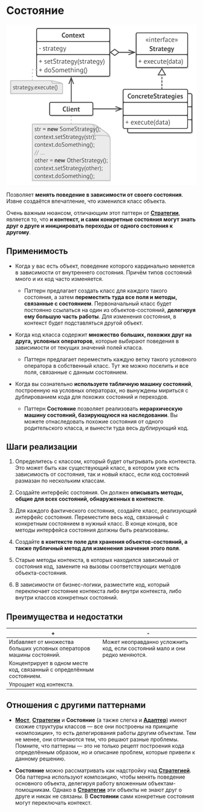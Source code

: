 # Состояние 

![UML](/src/AdditionalDocs/uml/Strategy.png)

Позволяет **менять поведение в зависимости от своего состояния**. Извне создаётся впечатление, что изменился класс объекта.

Очень важным нюансом, отличающим этот паттерн от [**Стратегии**][Strategy], является то, что **и контекст, и сами конкретные состояния могут знать друг о друге и инициировать переходы от одного состояния к другому**.

## Применимость
 
  - Когда у вас есть объект, поведение которого кардинально меняется в зависимости от внутреннего состояния. Причём типов состояний много и их код часто изменяется.

    - Паттерн предлагает создать класс для каждого такого состояния, а затем **переместить туда все поля и методы, связанные с состоянием**. Первоначальный класс будет постоянно ссылаться на один из объектов-состояний, **делегируя ему большую часть работы**. Для изменения состояния, в контекст будет подставляться другой объект.

  - Когда код класса содержит **множество больших, похожих друг на друга, условных операторов**, которые выбирают поведения в зависимости от текущих значений полей класса.

    - Паттерн предлагает переместить каждую ветку такого условного оператора в собственный класс. Тут же можно поселить и все поля, связанные с данным состоянием.

  - Когда вы сознательно **используете табличную машину состояний**, построенную на условных операторах, но вынуждены мириться с дублированием кода для похожих состояний и переходов.

    - Паттерн **Состояние** позволяет реализовать **иерархическую машину состояний, базирующуюся на наследовании**. Вы можете отнаследовать похожие состояния от одного родительского класса, и вынести туда весь дублирующий код.

## Шаги реализации

1. Определитесь с классом, который будет отыгрывать роль контекста. Это может быть как существующий класс, в котором уже есть зависимость от состояния, так и новый класс, если код состояний размазан по нескольким классам.

2. Создайте интерфейс состояния. Он должен **описывать методы, общие для всех состояний, обнаруженных в контексте**.

3. Для каждого фактического состояния, создайте класс, реализующий интерфейс состояния. Переместите весь код, связанный с конкретным состоянием в нужный класс. В конце концов, все методы интерфейса состояния должны быть реализованы.

4. Создайте **в контексте поле для хранения объектов-состояний, а также публичный метод для изменения значения этого поля**.

5. Старые методы контекста, в которых находился зависимый от состояния код, замените на вызовы соответствующих методов объекта-состояния.

6. В зависимости от бизнес-логики, разместите код, который переключает состояние контекста либо внутри контекста, либо внутри классов конкретных состояний.

## Преимущества и недостатки

| + | - |
| ------ | ------ |
 |Избавляет от множества больших условных операторов машины состояний.|Может неоправданно усложнить код, если состояний мало и они редко меняются.
 |Концентрирует в одном месте код, связанный с определённым состоянием.
 |Упрощает код контекста.
 
## Отношения с другими паттернами

- [**Мост**][Bridge], [**Стратегии**][Strategy] и **Состояние** (а также слегка и [**Адаптер**][Adapter]) имеют схожие структуры классов — все они построены на принципе «композиции», то есть делегирования работы другим объектам. Тем не менее, они отличаются тем, что решают разные проблемы. Помните, что паттерны — это не только рецепт построения кода определённым образом, но и описание проблем, которые привели к данному решению.

- **Состояние** можно рассматривать как надстройку над [**Стратегией**][Strategy]. Оба паттерна используют композицию, чтобы менять поведение основного объекта, делегируя работу вложенным объектам-помощникам. Однако в [**Стратегии**][Strategy] эти объекты не знают друг о друге и никак не связаны. В **Состоянии** сами конкретные состояния могут переключать контекст.


[Abstract_Factory]: </src/Creational/Factorys/Abstract_Factory/Abstract_Factory.md>
[Factory_Method]: </src/Creational/Factorys/Factory_Method/Factory_Method.md>
[Builder]: </src/Creational/Builder/Builder.md>
[Prototype]: </src/Creational/Prototype/Prototype.md>
[Singleton]: </src/Creational/Singleton/Singleton.md>

[Adapter]: </src/Structural/Adapter/Adapter.md>
[Bridge]: </src/Structural/Bridge/Bridge.md>
[Composite]: </src/Structural/Composite/Composite.md>
[Decorator]: </src/Structural/Decorator/Decorator.md>
[Facade]: </src/Structural/Facade/Facade.md>
[Flyweight]: </src/Structural/Flyweight/Flyweight.md>
[Proxy]: </src/Structural/Proxy/Proxy.md>

[Chain_of_Responsibility]: </src/Behavioral/Chain_of_Responsibility/Chain_of_Responsibility.md>
[Command]: </src/Behavioral/Command/Command.md>
[Iterator]: </src/Behavioral/Iterator/Iterator.md>
[Mediator]: </src/Behavioral/Mediator/Mediator.md>
[Memento]: </src/Behavioral/Memento/Memento.md>
[Observer]: </src/Behavioral/Observer/Observer.md>
[State]: </src/Behavioral/State/State.md>
[Strategy]: </src/Behavioral/Strategy/Strategy.md>
[Template_Method]: </src/Behavioral/Template_Method/Template_Method.md>
[Visitor]: </src/Behavioral/Visitor/Visitor.md>